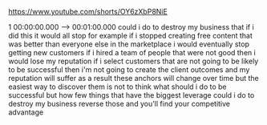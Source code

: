 https://www.youtube.com/shorts/OY6zXbP8NiE

1 00:00:00.000 --\> 00:01:00.000 could i do to destroy my business that
if i did this it would all stop for example if i stopped creating free
content that was better than everyone else in the marketplace i would
eventually stop getting new customers if i hired a team of people that
were not good then i would lose my reputation if i select customers that
are not going to be likely to be successful then i'm not going to create
the client outcomes and my reputation will suffer as a result these
anchors will change over time but the easiest way to discover them is
not to think what should i do to be successful but how few things that
have the biggest leverage could i do to destroy my business reverse
those and you'll find your competitive advantage
